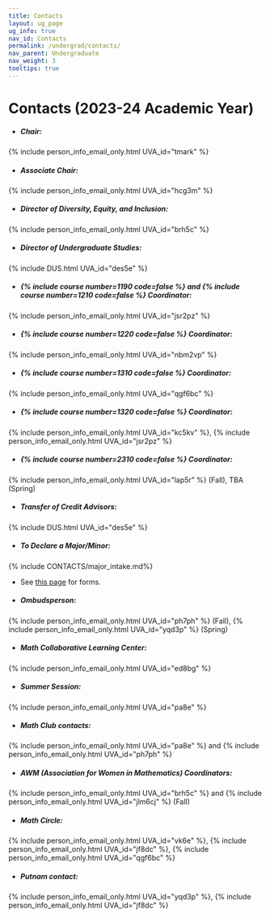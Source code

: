 ```yaml
---
title: Contacts
layout: ug_page
ug_info: true
nav_id: Contacts
permalink: /undergrad/contacts/
nav_parent: Undergraduate
nav_weight: 3
tooltips: true
---
```


<h1 class="mb-4">Contacts (2023-24 Academic Year)</h1>

- ##### Chair:<br>
{% include person_info_email_only.html UVA_id="tmark" %}

- ##### Associate Chair:<br>
{% include person_info_email_only.html UVA_id="hcg3m" %}

- ##### Director of Diversity, Equity, and Inclusion:<br>
{% include person_info_email_only.html UVA_id="brh5c" %}

- ##### Director of Undergraduate Studies:<br>
{% include DUS.html UVA_id="des5e" %}

- <h5>{% include course number=1190 code=false %} and {% include course number=1210 code=false %} Coordinator:</h5>
{% include person_info_email_only.html UVA_id="jsr2pz" %}

- <h5>{% include course number=1220 code=false %} Coordinator:</h5>
{% include person_info_email_only.html UVA_id="nbm2vp" %}

- <h5>{% include course number=1310 code=false %} Coordinator:</h5>
{% include person_info_email_only.html UVA_id="qgf6bc" %}

- <h5>{% include course number=1320 code=false %} Coordinator:</h5>
{% include person_info_email_only.html UVA_id="kc5kv" %}, {% include person_info_email_only.html UVA_id="jsr2pz" %}

- <h5>{% include course number=2310 code=false %} Coordinator:</h5>
{% include person_info_email_only.html UVA_id="lap5r" %} (Fall), TBA (Spring)

- ##### Transfer of Credit Advisors:<br>
{% include DUS.html UVA_id="des5e" %} <br>

- ##### To Declare a Major/Minor:<br>

{% include CONTACTS/major_intake.md%}

- See [this page]({{site.url}}/undergraduate/requirements/) for forms.

<!-- - ##### Math Majors/Minors Administrative Assistant:<br> -->
<!-- TBD -->

<!-- - ##### First Year Advisors:<br>
{% include person_info_email_only.html UVA_id="aa4cr" %}<br><br class="hidden-sm-up">
{% include person_info_email_only.html UVA_id="pa8e" %}<br><br class="hidden-sm-up">
{% include person_info_email_only.html UVA_id="brh5c" %}<br><br class="hidden-sm-up">
{% include person_info_email_only.html UVA_id="ph7ph" %}<br><br class="hidden-sm-up">
{% include person_info_email_only.html UVA_id="tmk5a" %}<br><br class="hidden-sm-up">
{% include person_info_email_only.html UVA_id="njk4x" %}<br><br class="hidden-sm-up">
{% include person_info_email_only.html UVA_id="asr3x" %}<br><br class="hidden-sm-up">
{% include person_info_email_only.html UVA_id="des5e" %} -->

- ##### Ombudsperson:<br>
{% include person_info_email_only.html UVA_id="ph7ph" %} (Fall), {% include person_info_email_only.html UVA_id="yqd3p" %} (Spring)

- ##### Math Collaborative Learning Center:<br>
{% include person_info_email_only.html UVA_id="ed8bg" %}

<!-- - ##### Director of Cavalier Online Experiences (CONEX):<br>
{% include person_info_email_only.html UVA_id="jsr2pz" %} -->

- ##### Summer Session:<br>
{% include person_info_email_only.html UVA_id="pa8e" %}

- ##### Math Club contacts:<br>
{% include person_info_email_only.html UVA_id="pa8e" %} and {% include person_info_email_only.html UVA_id="ph7ph" %}

- ##### AWM (Association for Women in Mathematics) Coordinators:<br>
{% include person_info_email_only.html UVA_id="brh5c" %} and
{% include person_info_email_only.html UVA_id="jlm6cj" %} (Fall)

- ##### Math Circle:<br>
{% include person_info_email_only.html UVA_id="vk6e" %}, {% include person_info_email_only.html UVA_id="jf8dc" %}, {% include person_info_email_only.html UVA_id="qgf6bc" %}

- ##### Putnam contact:<br>
{% include person_info_email_only.html UVA_id="yqd3p" %},
{% include person_info_email_only.html UVA_id="jf8dc" %}
